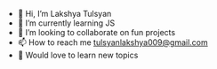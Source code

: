- 👋 Hi, I’m Lakshya Tulsyan
- 🌱 I’m currently learning JS
- 💞️ I’m looking to collaborate on fun projects
- 📫 How to reach me tulsyanlakshya009@gmail.com
- 🤖 Would love to learn new topics

<!---
tulsyanlakshya009/tulsyanlakshya009 is a ✨ special ✨ repository because its `README.md` (this file) appears on your GitHub profile.
You can click the Preview link to take a look at your changes.
--->
